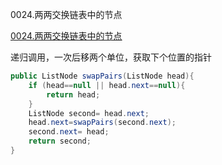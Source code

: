 0024.两两交换链表中的节点

[0024.两两交换链表中的节点](https://leetcode-cn.com/problems/swap-nodes-in-pairs/)

递归调用，一次后移两个单位，获取下个位置的指针

```java
public ListNode swapPairs(ListNode head){
    if (head==null || head.next==null){
        return head;
    }
    ListNode second= head.next;
    head.next=swapPairs(second.next);
    second.next= head;
    return second;
}
```

